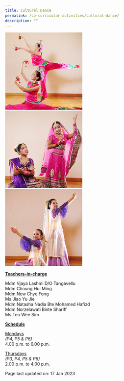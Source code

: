 ```yaml
---
title: Cultural Dance
permalink: /co-curricular-activities/cultural-dance/
description: ""
---
```

<img style="width: 50%;" src="/images/cca14.jpeg">
<img style="width: 50%;" src="/images/cca17.jpeg">
<img style="width: 50%;" src="/images/cca18.jpeg">
<p><u><strong>Teachers-in-charge</strong></u></p>
<p>Mdm Vjaya Lashmi D/O Tangavellu<br/>Mdm Choung Hui Ming<br />Mdm New Chye Fong<br />Ms Jiao Yu Jie<br/>Mdm Natasha Nadia Bte Mohamed Hafizd<br/>Mdm Norzelawati Binte Shariff<br/>Ms Teo Wee Sim</p>
<p><u><strong>Schedule</strong></u></p>
<p><u>Mondays</u><br /><em>(P4, P5 &amp; P6)</em><br />4.00 p.m. to 6.00 p.m.</p>
<p><u>Thursdays</u><br /><em>(P3, P4, P5 &amp; P6)</em><br />2.00 p.m. to 4.00 p.m.</p>

<p>Page last updated on: 17 Jan 2023</p>